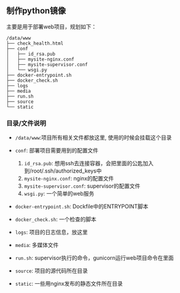 ## 制作python镜像

主要是用于部署web项目，规划如下：

```
/data/www
├── check_health.html
├── conf
│   ├── id_rsa.pub
│   ├── mysite-nginx.conf
│   ├── mysite-supervisor.conf
│   └── wsgi.py
├── docker-entrypoint.sh
├── docker_check.sh
├── logs
├── media
├── run.sh
├── source
└── static
```

### 目录/文件说明
- `/data/www`:项目所有相关文件都放这里, 使用的时候会挂载这个目录
- `conf`: 部署项目需要用到的配置文件
    1. `id_rsa.pub`: 想用ssh去连接容器，会把里面的公匙加入到/root/.ssh/authorized_keys中
    2. `mysite-nginx.conf`: nginx的配置文件
    3. `mysite-supervisor.conf`: supervisor的配置文件
    4. `wsgi.py`: 一个简单的web服务
    
- `docker-entrypoint.sh`: Dockfile中的ENTRYPOINT脚本
- `docker_check.sh`: 一个检查的脚本
- `logs`: 项目的日志信息，放这里
- `media`: 多媒体文件
- `run.sh`: supervisor执行的命令，gunicorn运行web项目命令在里面
- `source`: 项目的源代码所在目录
- `static`: 一些用nginx发布的静态文件所在目录

